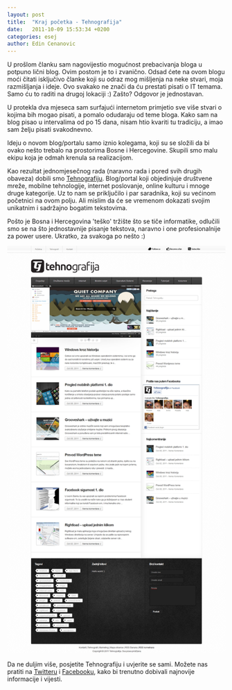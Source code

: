 ```yaml
---
layout: post
title:  "Kraj početka - Tehnografija"
date:   2011-10-09 15:53:34 +0200
categories: esej
author: Edin Cenanovic
---
```

U prošlom članku sam nagovijestio mogućnost prebacivanja bloga u potpuno lični blog. Ovim postom je to i zvanično. Odsad ćete na ovom blogu moći čitati isključivo članke koji su odraz mog mišljenja na neke stvari, moja razmišljanja i ideje. Ovo svakako ne znači da ću prestati pisati o IT temama. Samo ću to raditi na drugoj lokaciji :) Zašto? Odgovor je jednostavan.

U protekla dva mjeseca sam surfajući internetom primjetio sve više stvari o kojima bih mogao pisati, a pomalo odudaraju od teme bloga. Kako sam na blog pisao u intervalima od po 15 dana, nisam htio kvariti tu tradiciju, a imao sam želju pisati svakodnevno.

Ideju o novom blog/portalu samo iznio kolegama, koji su se složili da bi ovako nešto trebalo na prostorima Bosne i Hercegovine. Skupili smo malu ekipu koja je odmah krenula sa realizacijom.

Kao rezultat jednomjesečnog rada (naravno rada i pored svih drugih obaveza) dobili smo [Tehnografiju]. Blog/portal koji objedinjuje društvene mreže, mobilne tehnologije, internet poslovanje, online kulturu i mnoge druge kategorije. Uz to nam se priključilo i par saradnika, koji su većinom početnici na ovom polju. Ali mislim da će se vremenom dokazati svojim unikatnim i sadržajno bogatim tekstovima.

Pošto je Bosna i Hercegovina 'teško' tržište što se tiče informatike, odlučili smo se na što jednostavnije pisanje tekstova, naravno i one profesionalnije za power usere. Ukratko, za svakoga po nešto :)

<img src="/assets/tehnografija_1.jpg" width="600" />

Da ne duljim više, posjetite Tehnografiju i uvjerite se sami. Možete nas pratiti na [Twitteru] i [Facebooku], kako bi trenutno dobivali najnovije informacije i vijesti.

[Tehnografiju]: http://tehnografija.net/
[Twitteru]: https://twitter.com/Tehnografija
[Facebooku]: http://www.facebook.com/tehnografija
